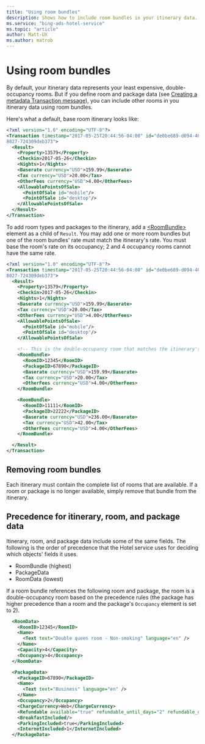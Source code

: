 ```yaml
---
title: "Using room bundles"
description: Shows how to include room bundles in your itinerary data.
ms.service: "bing-ads-hotel-service"
ms.topic: "article"
author: Matt-UX
ms.author: matrob
---
```


# Using room bundles

By default, your itinerary data represents your least expensive, double-occupancy rooms. But if you define room and package data (see [Creating a metadata Transaction message](create-metadata-transaction-message.md)), you can include other rooms in you itinerary data using room bundles.

Here's what a default, base room itinerary looks like:


```xml
<?xml version="1.0" encoding="UTF-8"?>
<Transaction timestamp="2017-05-25T20:44:56-04:00" id="de0be689-d094-406e-
8027-724309deb373">
  <Result>
    <Property>13579</Property>
    <Checkin>2017-05-26</Checkin>
    <Nights>1</Nights>
    <Baserate currency="USD">159.99</Baserate>
    <Tax currency="USD">20.00</Tax>
    <OtherFees currency="USD">4.00</OtherFees>
    <AllowablePointsOfSale>
      <PointOfSale id="mobile"/>
      <PointOfSale id="desktop"/>
    </AllowablePointsOfSale>
  </Result>
</Transaction>
```

To add room types and packages to the itinerary, add a [\<RoomBundle>](reference.md#roombundle) element as a child of `Result`. You may add one or more room bundles but one of the room bundles' rate must match the itinerary's rate. You must base the room's rate on its occupancy; 2 and 4 occupancy rooms cannot have the same rate.


```xml
<?xml version="1.0" encoding="UTF-8"?>
<Transaction timestamp="2017-05-25T20:44:56-04:00" id="de0be689-d094-406e-
8027-724309deb373">
  <Result>
    <Property>13579</Property>
    <Checkin>2017-05-26</Checkin>
    <Nights>1</Nights>
    <Baserate currency="USD">159.99</Baserate>
    <Tax currency="USD">20.00</Tax>
    <OtherFees currency="USD">4.00</OtherFees>
    <AllowablePointsOfSale>
      <PointOfSale id="mobile"/>
      <PointOfSale id="desktop"/>
    </AllowablePointsOfSale>

    <!-- This is the double-occupancy room that matches the itinerary's rate -->
    <RoomBundle>  
      <RoomID>12345</RoomID>
      <PackageID>67890</PackageID>
      <Baserate currency="USD">159.99</Baserate>
      <Tax currency="USD">20.00</Tax>
      <OtherFees currency="USD">4.00</OtherFees>
    </RoomBundle>

    <RoomBundle>
      <RoomID>11111</RoomID>
      <PackageID>22222</PackageID>
      <Baserate currency="USD">236.00</Baserate>
      <Tax currency="USD">42.00</Tax>
      <OtherFees currency="USD">4.00</OtherFees>
    </RoomBundle>

  </Result>
</Transaction>
```

<!--
If you run out of double-occupancy rooms, the itinerary represents your next least expensive room
-->


## Removing room bundles

Each itinerary must contain the complete list of rooms that are available. If a room or package is no longer available, simply remove that bundle from the itinerary.


## Precedence for itinerary, room, and package data

Itinerary, room, and package data include some of the same fields. The following is the order of precedence that the Hotel service uses for deciding which objects' fields it uses.

- RoomBundle (highest)
- PackageData
- RoomData (lowest)

If a room bundle references the following room and package, the room is a double-occupancy room based on the precedence rules (the package has higher precedence than a room and the package's `Occupancy` element is set to 2).

```xml
  <RoomData>
    <RoomID>12345</RoomID>
    <Name>
      <Text text="Double queen room - Non-smoking" language="en" />
    </Name>
    <Capacity>4</Capacity>
    <Occupancy>4</Occupancy>
  </RoomData>

  <PackageData>
    <PackageID>67890</PackageID>
    <Name>
      <Text text="Business" language="en" />
    </Name>
    <Occupancy>2</Occupancy>
    <ChargeCurrency>Web</ChargeCurrency>
    <Refundable available="true" refundable_until_days="2" refundable_until_time="17:00:00" />
    <BreakfastIncluded/>
    <ParkingIncluded>true</ParkingIncluded>
    <InternetIncluded>1</InternetIncluded>
  </PackageData>
```

